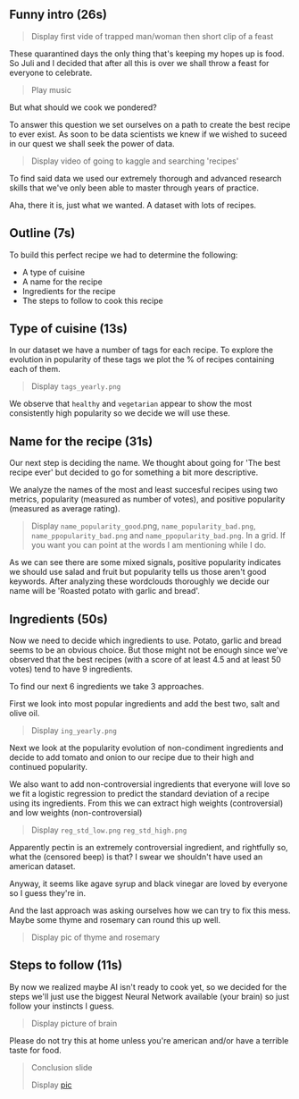 ## Funny intro (26s)

> Display first vide of trapped man/woman then short clip of a feast

These quarantined days the only thing that's keeping my hopes up is food. So Juli and I decided that after all this is over we shall throw a feast for everyone to celebrate. 

> Play music

But what should we cook we pondered?

To answer this question we set ourselves on a path to create the best recipe to ever exist. As soon to be data scientists we knew if we wished to suceed in our quest we shall seek the power of data. 

> Display video of going to kaggle and searching 'recipes'

To find said data we used our extremely thorough and advanced research skills that we've only been able to master through years of practice.

Aha, there it is, just what we wanted. A dataset with lots of recipes.

## Outline (7s)

To build this perfect recipe we had to determine the following: 

* A type of cuisine
* A name for the recipe
* Ingredients for the recipe
* The steps to follow to cook this recipe

## Type of cuisine (13s)

In our dataset we have a number of tags for each recipe. To explore the evolution in popularity of these tags we plot the % of recipes containing each of them.

> Display `tags_yearly.png` 

We observe that `healthy` and `vegetarian` appear to show the most consistently high popularity so we decide we will use these. 

## Name for the recipe (31s)

Our next step is deciding the name. We thought about going for 'The best recipe ever' but decided to go for something a bit more descriptive. 

We  analyze the names of the most and least succesful recipes using two metrics, popularity (measured as number of votes), and positive popularity (measured as average rating). 

> Display `name_popularity_good`.png, `name_popularity_bad.png`,  `name_ppopularity_bad.png` and  `name_ppopularity_bad.png`. In a grid. If you want you can point at the words I am mentioning while I do.

As we can see there are some mixed signals, positive popularity indicates we should use salad and fruit but popularity tells us those aren't good keywords. After analyzing these wordclouds thoroughly we decide our name will be 'Roasted potato with garlic and bread'.

## Ingredients (50s)

Now we need to decide which ingredients to use. Potato, garlic and bread seems to be an obvious choice. But those might not be enough since we've observed that the best recipes (with a score of at least 4.5 and at least 50 votes) tend to have 9 ingredients.

To find our next 6 ingredients we take 3 approaches. 

First we look into most popular ingredients and add the best two, salt and olive oil. 

> Display `ing_yearly.png` 

Next we look at the popularity evolution of non-condiment ingredients and decide to add tomato and onion to our recipe due to their high and continued popularity.

We also want to add non-controversial ingredients that everyone will love so we fit a logistic regression to predict the standard deviation of a recipe using its ingredients. From this we can extract high weights (controversial) and low weights (non-controversial)

> Display `reg_std_low.png` `reg_std_high.png` 

Apparently pectin is an extremely controversial ingredient, and rightfully so, what the (censored beep) is that? I swear we shouldn't have used an american dataset. 

Anyway, it seems like agave syrup and black vinegar are loved by everyone so I guess they're in. 

And the last approach was asking ourselves how we can try to fix this mess. Maybe some thyme and rosemary can round this up well. 

> Display pic of thyme and rosemary

## Steps to follow (11s)

By now we realized maybe AI isn't ready to cook yet, so we decided for the steps we'll just use the biggest Neural Network available (your brain) so just follow your instincts I guess.

> Display picture of brain

Please do not try this at home unless you're american and/or have a terrible taste for food.

> Conclusion slide
>
> Display [pic](https://www.taste.com.au/recipes/garlic-bread-potato-bake-recipe/5yfd3kim)  